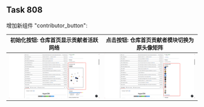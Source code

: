 ## Task 808

增加新组件 "contributor_button":

<table>
  <thead>
    <tr>
      <th width="50%">初始化按钮: 仓库首页显示贡献者活跃网络</th>
      <th width="50%">点击按钮: 仓库首页贡献者模块切换为原头像矩阵</th>
    </tr>
  </thead>
  <tbody>
    <tr>
      <td>
        <img
          src="https://raw.githubusercontent.com/MrH233/hypertrons-crx/master/picture/点击前.png"
        />
      </td>
      <td>
        <img
          src="https://raw.githubusercontent.com/MrH233/hypertrons-crx/master/picture/点击后.png"
        />
      </td>
    </tr>
  </tbody>
</table>


